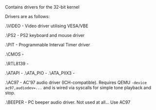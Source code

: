 Contains drivers for the 32-bit kernel

Drivers are as follows:

.\VIDEO - Video driver utilising VESA/VBE


.\PS2 - PS2 keyboard and mouse driver

.\PIT - Programmable Interval Timer driver

.\CMOS -

.\RTL8139 -

.\ATAPI -
.\ATA_PIO -
.\ATA_PIIX3 -

.\AC97 - AC'97 audio driver (ICH-compatible). Requires QEMU `-device ac97,audiodev=...` and is wired via syscalls for simple tone playback and stop.

.\BEEPER - PC beeper audio driver. Not used at all... Use AC97